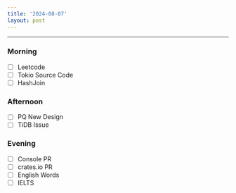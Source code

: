 ```yaml
---
title: '2024-08-07'
layout: post
---
```


---

### Morning

- [ ] Leetcode
- [ ] Tokio Source Code
- [ ] HashJoin

### Afternoon

- [ ] PQ New Design
- [ ] TiDB Issue

### Evening

- [ ] Console PR
- [ ] crates.io PR
- [ ] English Words
- [ ] IELTS

